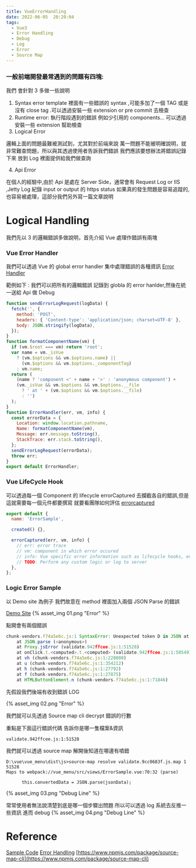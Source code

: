 ```yaml
---
title: VueErrorHandling
date: 2022-06-05  20:20:04
tags:
  - Vue3
  - Error Handling
  - Debug
  - Log
  - Error
  - Source Map
---
```


### 一般前端開發最常遇到的問題有四塊:

我們 會針對 3 多做一些說明

1. Syntax error
   template 裡面有一些錯誤的 syntax ,可能多加了一個 TAG 或是沒有 close tag .可以透過安裝一些 extension or pre commit 去檢查
2. Runtime error: 執行階段遇到的錯誤
   例如少引用的 components... 可以透過安裝一些 extension 幫助檢查
3. Logical Error

邏輯上面的問題最難被測試到，尤其對於前端來說 萬一問題不能被明確說明，就非常難查問題，所以與其透過使用者告訴我們錯誤
我們應該要想辦法將錯誤記錄下來 放到 Log 裡面提供給我們做查詢

4. Api Error

在個人的經驗中,由於 Api 是處在 Server Side，通常會有 Request Log or IIS ,Jetty Log 紀錄 input or output 的 https status
如果真的發生問題是容易追蹤的,也容易被處理，這部分我們另外寫一篇文章說明

# Logical Handling

我們先以 3 的邏輯錯誤多做說明，首先介紹 Vue 處理作錯誤有兩塊

### Vue Error Handler

我們可以透過 Vue 的 global error handler 集中處理錯誤的各種資訊
[Error Handler](https://vuejs.org/api/application.html#app-config-errorhandler)

範例如下 : 我們可以把所有的邏輯錯誤 記錄到 globla 的 error hanlder,然後在統一送給 Api 做 Debug

```javascript
function sendErrorLogRequest(logData) {
  fetch('', {
    method: 'POST',
    headers: { 'Content-type': 'application/json; charset=UTF-8' },
    body: JSON.stringify(logData),
  });
}
function formatComponentName(vm) {
  if (vm.$root === vm) return 'root';
  var name = vm._isVue
    ? (vm.$options && vm.$options.name) ||
      (vm.$options && vm.$options._componentTag)
    : vm.name;
  return (
    (name ? 'component <' + name + '>' : 'anonymous component') +
    (vm._isVue && vm.$options && vm.$options.__file
      ? ' at ' + (vm.$options && vm.$options.__file)
      : '')
  );
}
function ErrorHandler(err, vm, info) {
  const errorData = {
    Location: window.location.pathname,
    Name: formatComponentName(vm),
    Message: err.message.toString(),
    StackTrace: err.stack.toString(),
  };
  sendErrorLogRequest(errorData);
  throw err;
}
export default ErrorHandler;
```

### Vue LifeCycle Hook

可以透過每一個 Component 的 lifecycle errorCaptured 去攔截各自的錯誤,但是這就需要每一個元件都要撰寫
就要看團隊如何評估
[errorcaptured](https://vuejs.org/api/options-lifecycle.html#errorcaptured)

```javascript
export default {
  name: 'ErrorSample',

  created() {},

  errorCaptured(err, vm, info) {
    // err: error trace
    // vm: component in which error occured
    // info: Vue specific error information such as lifecycle hooks, events etc.
    // TODO: Perform any custom logic or log to server
  },
};
```

### Logic Error Sample

以 Demo site 為例子
我們故意在 method 裡面加入兩個 JSON Parse 的錯誤

[Demo Site](https://vue-menu.herokuapp.com/error-sample)
{% asset_img 01.png "Error" %}

點開會有兩個錯誤

```javascript
chunk-vendors.f74a5e6c.js:1 SyntaxError: Unexpected token D in JSON at position 0
    at JSON.parse (<anonymous>)
    at Proxy.jsError (validate.942ffcee.js:1:51528)
    at onClick.t.<computed>.t.<computed> (validate.942ffcee.js:1:50549)
    at vh (chunk-vendors.f74a5e6c.js:1:228008)
    at u (chunk-vendors.f74a5e6c.js:1:354212)
    at h (chunk-vendors.f74a5e6c.js:1:27792)
    at f (chunk-vendors.f74a5e6c.js:1:27875)
    at HTMLButtonElement.n (chunk-vendors.f74a5e6c.js:1:71846)
```

先假設我們後端有收到錯誤 LOG

{% asset_img 02.png "Error" %}

我們就可以先透過 Source map cli decrypt 錯誤的行數

重點是下面這行錯誤代碼 告訴你是哪一隻檔案&資訊

```
validate.942ffcee.js:1:51528
```

我們就可以透過 source map 解開後知道在哪邊有噴錯

```
D:\vue\vue_menu\dist\js>source-map resolve validate.9cc0683f.js.map 1 51528
Maps to webpack://vue_menu/src/views/ErrorSample.vue:70:32 (parse)

      this.convertedData = JSON.parse(jsonData);
```

{% asset_img 03.png "Debug Line" %}

常常使用者無法說清楚到底是哪一個步驟出問題 所以可以透過 log 系統去反推一些資訊 進而 debug
{% asset_img 04.png "Debug Line" %}

# Reference

[Sample Code](https://github.com/Josephmtsai/vue_menu)
[Error Handling](https://medium.com/js-dojo/error-exception-handling-in-vue-js-application-6c26eeb6b3e4)
[https://www.npmjs.com/package/source-map-cli](https://www.npmjs.com/package/source-map-cli)
